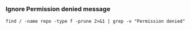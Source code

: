 ### Ignore Permission denied message

```
find / -name repo -type f -prune 2>&1 | grep -v "Permission denied"
```
